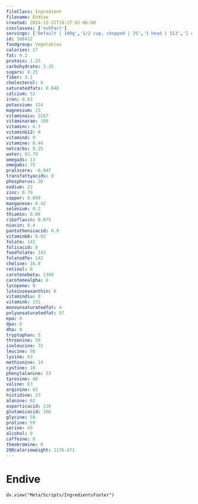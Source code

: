 ```yaml
---
fileClass: Ingredient
filename: Endive
created: 2024-12-21T19:27:02-06:00
cssclasses: ['nutFact']
servings: ['Default | 100g','1/2 cup, chopped | 25','1 head | 513','1 cup | 50']
id: 168412
foodgroup: Vegetables
calories: 17
fat: 0.2
protein: 1.25
carbohydrate: 3.35
sugars: 0.25
fiber: 3.1
cholesterol: 0
saturatedfats: 0.048
calcium: 52
iron: 0.83
potassium: 314
magnesium: 15
vitaminaiu: 2167
vitaminarae: 108
vitaminc: 6.5
vitaminb12: 0
vitamind: 0
vitamine: 0.44
netcarbs: 0.25
water: 93.79
omega3s: 13
omega6s: 75
pralscore: -6.047
transfattyacids: 0
phosphorus: 28
sodium: 22
zinc: 0.79
copper: 0.099
manganese: 0.42
selenium: 0.2
thiamin: 0.08
riboflavin: 0.075
niacin: 0.4
pantothenicacid: 0.9
vitaminb6: 0.02
folate: 142
folicacid: 0
foodfolate: 142
folatedfe: 142
choline: 16.8
retinol: 0
carotenebeta: 1300
carotenealpha: 0
lycopene: 0
luteinzeaxanthin: 0
vitamindiu: 0
vitamink: 231
monounsaturatedfat: 4
polyunsaturatedfat: 87
epa: 0
dpa: 0
dha: 0
tryptophan: 5
threonine: 50
isoleucine: 72
leucine: 98
lysine: 63
methionine: 14
cystine: 10
phenylalanine: 53
tyrosine: 40
valine: 63
arginine: 62
histidine: 23
alanine: 62
asparticacid: 130
glutamicacid: 166
glycine: 58
proline: 59
serine: 49
alcohol: 0
caffeine: 0
theobromine: 0
200calorieweight: 1176.471
---
```


# Endive

```dataviewjs
dv.view("Meta/Scripts/IngredientsFooter")
```